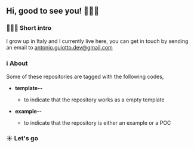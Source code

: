 ## Hi, good to see you! 🙋🏻‍♂️

### **🤷🏻‍♂️ Short intro**

I grow up in Italy and I currently live here, you can get in touch by sending an email to antonio.guiotto.dev@gmail.com

### **ℹ️ About**

Some of these repositories are tagged with the following codes,

  - **template--**
    - to indicate that the repository works as a empty template
    
  - **example--**
    - to indicate that the repository is either an example or a POC

    
### **☀️ Let's go**
